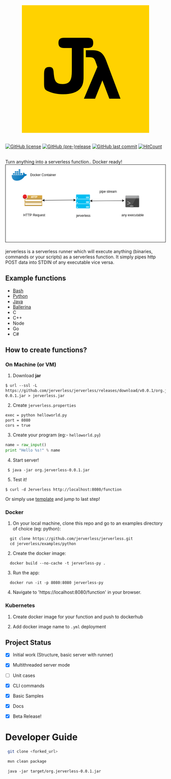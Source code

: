 <div align="center">
   <img src="media/jerverless_logo.png">
</div>
<br/>

[![GitHub license](https://img.shields.io/github/license/jerverless/jerverless.svg)](https://github.com/jerverless/jerverless/blob/master/LICENSE)
 [![GitHub (pre-)release](https://img.shields.io/github/release/jerverless/jerverless/all.svg)](https://github.com/jerverless/jerverless/releases)
  [![GitHub last commit](https://img.shields.io/github/last-commit/jerverless/jerverless.svg)](https://github.com/jerverless/jerverless/commits/master)
[![HitCount](http://hits.dwyl.io/jerverless/jerverless.svg)](http://hits.dwyl.io/jerverless/jerverless)

<br/>
Turn anything into a serverless function.. Docker ready!
<br/>
<div  align="center">
  <img src="media/jerverless.png"/>
 </div>
<br/>
jerverless is a serverless runner which will execute anything (binaries, commands or your scripts) as a serverless function. It simply pipes http POST data into STDIN of any executable vice versa.

## Example functions

- [Bash](https://github.com/jerverless/jerverless/tree/master/examples/bash)
- [Python](https://github.com/jerverless/jerverless/tree/master/examples/python)
- [Java](https://github.com/jerverless/jerverless/tree/master/examples/java)
- [Ballerina](https://github.com/jerverless/jerverless/tree/master/examples/ballerina)
- C
- C++
- Node
- Go
- C#

## How to create functions?

### On Machine (or VM)

1. Download **jar**
```
$ url --ssl -L https://github.com/jerverless/jerverless/releases/download/v0.0.1/org.jerverless-0.0.1.jar > jerverless.jar
```

2. Create `jerverless.properties`
```
exec = python helloworld.py
port = 8080
cors = true
```
3. Create your program (eg:- `helloworld.py`)

```python
name = raw_input()
print "Hello %s!" % name
```
4. Start server!

```
 $ java -jar org.jerverless-0.0.1.jar 
```

5. Test it!

```
$ curl -d Jerverless http://localhost:8080/function
```

Or simply use [template](https://github.com/jerverless/jerverless/examples) and jump to last step! 

### Docker

1. On your local machine, clone this repo and go to an examples directory of choice (eg: python): 

```
  git clone https://github.com/jerverless/jerverless.git
  cd jerverless/examples/python
```

2. Create the docker image:

```
  docker build --no-cache -t jerverless-py .
```

3. Run the app:

```
  docker run -it -p 8080:8080 jerverless-py
```

4. Navigate to 'https://localhost:8080/function' in your browser.

### Kubernetes

1. Create docker image for your function and push to dockerhub

2. Add docker image name to `.yml` deployment



## Project Status

- [x] Initial work (Structure, basic server with runner)
- [x] Multithreaded server mode
- [ ] Unit cases
- [x] CLI commands
- [x] Basic Samples
- [x] Docs
- [x] Beta Release!


# Developer Guide

```bash
 git clone <forked_url>
```

```bash
 mvn clean package
```

```
 java -jar target/org.jerverless-0.0.1.jar 
```

